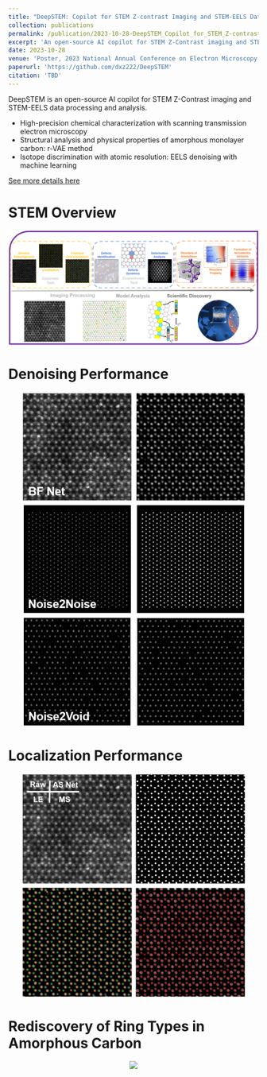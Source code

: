 ```yaml
---
title: "DeepSTEM: Copilot for STEM Z-contrast Imaging and STEM-EELS Data Processing and Analysis"
collection: publications
permalink: /publication/2023-10-28-DeepSTEM_Copilot_for_STEM_Z-contrast_Imaging_and_STEM-EELS_Data_Processing_and_Analysis
excerpt: 'An open-source AI copilot for STEM Z-Contrast imaging and STEM-EELS data processing and analysis.'
date: 2023-10-28
venue: 'Poster, 2023 National Annual Conference on Electron Microscopy'
paperurl: 'https://github.com/dxz222/DeepSTEM'
citation: 'TBD'
---
```

DeepSTEM is an open-source AI copilot for STEM Z-Contrast imaging and STEM-EELS data processing and analysis.

-	High-precision chemical characterization with scanning transmission electron microscopy
-	Structural analysis and physical properties of amorphous monolayer carbon: r-VAE method
-	Isotope discrimination with atomic resolution: EELS denoising with machine learning

[See more details here](https://github.com/dxz222/DeepSTEM)

STEM Overview
===
<div align=center><img src="../images/STEM.png" width="900"/></div>

Denoising Performance
===
<div align=center><img src="../images/Denoise.png" width="450"/></div>

Localization Performance
===
<div align=center><img src="../images/Localization.png" width="450"/></div>

Rediscovery of Ring Types in Amorphous Carbon
===
<div align=center><img src="../images/RVAE" width="450"/></div>
